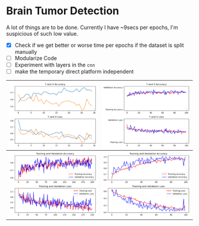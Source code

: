 # Brain Tumor Detection

A lot of things are to be done. Currently I have ~9secs per epochs, I'm suspicious of such low value.

- [x] Check if we get better or worse time per epochs if the dataset is split manually
- [ ] Modularize Code
- [ ] Experiment with layers in the `cnn`
- [ ] make the temporary direct platform independent

| ![](test_run1.png) | ![](test_run2.png) |
|--------------------|--------------------|
| ![](test_run3.png) | ![](test_run4.png) |
